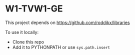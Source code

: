 # W1-TVW1-GE

This project depends on https://github.com/roddikx/libraries

To use it locally:
- Clone this repo
- Add it to PYTHONPATH or use `sys.path.insert`
